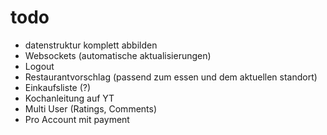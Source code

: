 # todo
- datenstruktur komplett abbilden
- Websockets (automatische aktualisierungen)
- Logout
- Restaurantvorschlag (passend zum essen und dem aktuellen standort)
- Einkaufsliste (?)
- Kochanleitung auf YT
- Multi User (Ratings, Comments)
- Pro Account mit payment